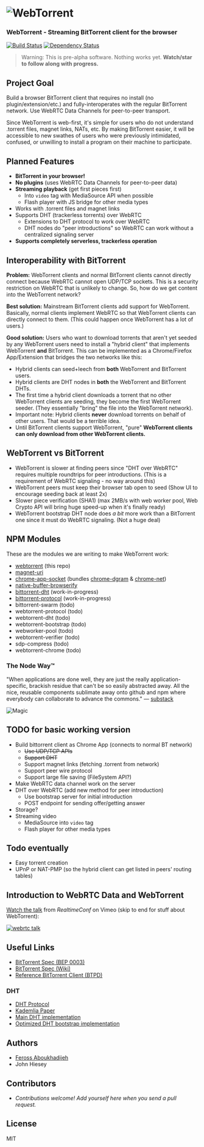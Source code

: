 # ![WebTorrent](https://raw.github.com/feross/webtorrent/master/img/wordmark.png)
### WebTorrent - Streaming BitTorrent client for the browser

[![Build Status](https://travis-ci.org/feross/webtorrent.png?branch=master)](https://travis-ci.org/feross/webtorrent)
[![Dependency Status](https://david-dm.org/feross/webtorrent.png)](https://david-dm.org/feross/webtorrent)

> Warning: This is pre-alpha software. Nothing works yet. **Watch/star to follow along with progress.**


## Project Goal

Build a browser BitTorrent client that requires no install (no plugin/extension/etc.) and fully-interoperates with the regular BitTorrent network. Use WebRTC Data Channels for peer-to-peer transport.

Since WebTorrent is web-first, it's simple for users who do not understand .torrent files, magnet links, NATs, etc. By making BitTorrent easier, it will be accessible to new swathes of users who were previously intimidated, confused, or unwilling to install a program on their machine to participate.


## Planned Features

- **BitTorrent in your browser!**
- **No plugins** (uses WebRTC Data Channels for peer-to-peer data)
- **Streaming playback** (get first pieces first)
  - Into `video` tag with MediaSource API when possible
  - Flash player with JS bridge for other media types
- Works with .torrent files and magnet links
- Supports DHT (trackerless torrents) over WebRTC
  - Extensions to DHT protocol to work over WebRTC
  - DHT nodes do "peer introductions" so WebRTC can work without a centralized signaling server
- **Supports completely serverless, trackerless operation**


## Interoperability with BitTorrent

**Problem:** WebTorrent clients and normal BitTorrent clients cannot directly connect because WebRTC cannot open UDP/TCP sockets. This is a security restriction on WebRTC that is unlikely to change. So, how do we get content into the WebTorrent network?

**Best solution:** Mainstream BitTorrent clients add support for WebTorrent. Basically, normal clients implement WebRTC so that WebTorrent clients can directly connect to them. (This could happen once WebTorrent has a lot of users.)

**Good solution:** Users who want to download torrents that aren't yet seeded by any WebTorrent users need to install a "hybrid client" that implements WebTorrent **and** BitTorrent. This can be implemented as a Chrome/Firefox App/Extension that bridges the two networks like this:

  - Hybrid clients can seed+leech from **both** WebTorrent and BitTorrent users.
  - Hybrid clients are DHT nodes in **both** the WebTorrent and BitTorrent DHTs.
  - The first time a hybrid client downloads a torrent that no other WebTorrent clients are seeding, they become the first WebTorrent seeder. (They essentially "bring" the file into the WebTorrent network).
  - Important note: Hybrid clients **never** download torrents on behalf of other users. That would be a terrible idea.
  - Until BitTorrent clients support WebTorrent, "pure" **WebTorrent clients can only download from other WebTorrent clients.**


## WebTorrent vs BitTorrent

- WebTorrent is slower at finding peers since "DHT over WebRTC" requires multiple roundtrips for peer introductions. (This is a requirement of WebRTC signaling - no way around this)
- WebTorrent peers must keep their browser tab open to seed (Show UI to encourage seeding back at least 2x)
- Slower piece verification (SHA1) (max 2MB/s with web worker pool, Web Crypto API will bring huge speed-up when it's finally ready)
- WebTorrent bootstrap DHT node does *a bit* more work than a BitTorrent one since it must do WebRTC signaling. (Not a huge deal)


## NPM Modules

These are the modules we are writing to make WebTorrent work:

- [webtorrent](https://github.com/feross/webtorrent) (this repo)
- [magnet-uri](https://github.com/feross/magnet-uri)
- [chrome-app-socket](https://github.com/feross/chrome-app-socket) (bundles [chrome-dgram](https://github.com/feross/chrome-dgram) & [chrome-net](https://github.com/feross/chrome-net))
- [native-buffer-browserify](https://github.com/feross/native-buffer-browserify)
- [bittorrent-dht](https://github.com/feross/bittorrent-dht) (work-in-progress)
- [bittorrent-protocol](https://github.com/feross/bittorrent-protocol) (work-in-progress)
- bittorrent-swarm (todo)
- webtorrent-protocol (todo)
- webtorrent-dht (todo)
- webtorrent-bootstrap (todo)
- webworker-pool (todo)
- webtorrent-verifier (todo)
- sdp-compress (todo)
- webtorrent-chrome (todo)

### The Node Way&trade;

"When applications are done well, they are just the really application-specific, brackish residue that can't be so easily abstracted away. All the nice, reusable components sublimate away onto github and npm where everybody can collaborate to advance the commons." — [substack](http://substack.net/how_I_write_modules)

![Magic](https://raw.github.com/feross/webtorrent/master/img/logo.png)


## TODO for basic working version

- Build bittorrent client as Chrome App (connects to normal BT network)
  - ~~Use UDP/TCP APIs~~
  - ~~Support DHT~~
  - Support magnet links (fetching .torrent from network)
  - Support peer wire protocol
  - Support large file saving (FileSystem API?)
- Make WebRTC data channel work on the server
- DHT over WebRTC (add new method for peer introduction)
  - Use bootstrap server for initial introduction
  - POST endpoint for sending offer/getting answer
- Storage?
- Streaming video
  - MediaSource into `video` tag
  - Flash player for other media types


## Todo eventually

- Easy torrent creation
- UPnP or NAT-PMP (so the hybrid client can get listed in peers' routing tables)


## Introduction to WebRTC Data and WebTorrent

[Watch the talk](https://vimeo.com/77265280) from *RealtimeConf* on Vimeo (skip to end for stuff about WebTorrent):

[![webrtc talk](https://raw.github.com/feross/webtorrent/master/img/webrtc-talk.png)](https://vimeo.com/77265280)


## Useful Links

- [BitTorrent Spec (BEP 0003)](http://www.bittorrent.org/beps/bep_0003.html)
- [BitTorrent Spec (Wiki)](https://wiki.theory.org/BitTorrentSpecification)
- [Reference BitTorrent Client (BTPD)](https://github.com/btpd/btpd)

### DHT

- [DHT Protocol](http://www.bittorrent.org/beps/bep_0005.html)
- [Kademlia Paper](http://pdos.csail.mit.edu/~petar/papers/maymounkov-kademlia-lncs.pdf)
- [Main DHT implementation](https://github.com/jech/dht)
- [Optimized DHT bootstrap implementation](https://github.com/jech/dht-bootstrap)


## Authors

- [Feross Aboukhadijeh](http://feross.org)
- John Hiesey


## Contributors

- *Contributions welcome! Add yourself here when you send a pull request.*


## License

MIT

